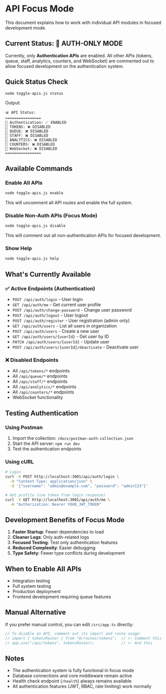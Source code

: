 # API Focus Mode

This document explains how to work with individual API modules in focused development mode.

## Current Status: 🔐 AUTH-ONLY MODE

Currently, only **Authentication APIs** are enabled. All other APIs (tokens, queue, staff, analytics, counters, and WebSocket) are commented out to allow focused development on the authentication system.

## Quick Status Check

```bash
node toggle-apis.js status
```

Output:

```
📊 API Status:
================
🔐 Authentication: ✅ ENABLED
📡 TOKENS: ❌ DISABLED
📡 QUEUE: ❌ DISABLED
📡 STAFF: ❌ DISABLED
📡 ANALYTICS: ❌ DISABLED
📡 COUNTERS: ❌ DISABLED
🔌 WebSocket: ❌ DISABLED
================
```

## Available Commands

### Enable All APIs

```bash
node toggle-apis.js enable
```

This will uncomment all API routes and enable the full system.

### Disable Non-Auth APIs (Focus Mode)

```bash
node toggle-apis.js disable
```

This will comment out all non-authentication APIs for focused development.

### Show Help

```bash
node toggle-apis.js help
```

## What's Currently Available

### ✅ Active Endpoints (Authentication)

- `POST /api/auth/login` - User login
- `GET /api/auth/me` - Get current user profile
- `POST /api/auth/change-password` - Change user password
- `POST /api/auth/logout` - User logout
- `POST /api/auth/register` - User registration (admin only)
- `GET /api/auth/users` - List all users in organization
- `POST /api/auth/users` - Create a new user
- `GET /api/auth/users/{userId}` - Get user by ID
- `PATCH /api/auth/users/{userId}` - Update user
- `POST /api/auth/users/{userId}/deactivate` - Deactivate user

### ❌ Disabled Endpoints

- All `/api/tokens/*` endpoints
- All `/api/queue/*` endpoints
- All `/api/staff/*` endpoints
- All `/api/analytics/*` endpoints
- All `/api/counters/*` endpoints
- WebSocket functionality

## Testing Authentication

### Using Postman

1. Import the collection: `/docs/postman-auth-collection.json`
2. Start the API server: `npm run dev`
3. Test the authentication endpoints

### Using cURL

```bash
# Login
curl -X POST http://localhost:3001/api/auth/login \
  -H "Content-Type: application/json" \
  -d '{"username": "admin@example.com", "password": "admin123"}'

# Get profile (use token from login response)
curl -X GET http://localhost:3001/api/auth/me \
  -H "Authorization: Bearer YOUR_JWT_TOKEN"
```

## Development Benefits of Focus Mode

1. **Faster Startup**: Fewer dependencies to load
2. **Cleaner Logs**: Only auth-related logs
3. **Focused Testing**: Test only authentication features
4. **Reduced Complexity**: Easier debugging
5. **Type Safety**: Fewer type conflicts during development

## When to Enable All APIs

- Integration testing
- Full system testing
- Production deployment
- Frontend development requiring queue features

## Manual Alternative

If you prefer manual control, you can edit `/src/app.ts` directly:

```typescript
// To disable an API, comment out its import and route usage:
// import { tokensRouter } from "@/routes/tokens";  // <- Comment this
// app.use("/api/tokens", tokensRouter);            // <- And this
```

## Notes

- The authentication system is fully functional in focus mode
- Database connections and core middleware remain active
- Health check endpoint (`/health`) always remains available
- All authentication features (JWT, RBAC, rate limiting) work normally

